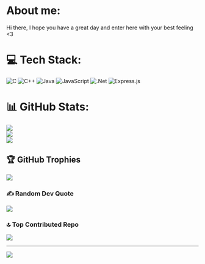 # About me:

Hi there, I hope you have a great day and enter here with your best feeling <3

# 💻 Tech Stack:

![C](https://img.shields.io/badge/c-%2300599C.svg?style=for-the-badge&logo=c&logoColor=white) ![C++](https://img.shields.io/badge/c++-%2300599C.svg?style=for-the-badge&logo=c%2B%2B&logoColor=white) ![Java](https://img.shields.io/badge/java-%23ED8B00.svg?style=for-the-badge&logo=openjdk&logoColor=white) ![JavaScript](https://img.shields.io/badge/javascript-%23323330.svg?style=for-the-badge&logo=javascript&logoColor=%23F7DF1E) ![.Net](https://img.shields.io/badge/.NET-5C2D91?style=for-the-badge&logo=.net&logoColor=white) ![Express.js](https://img.shields.io/badge/express.js-%23404d59.svg?style=for-the-badge&logo=express&logoColor=%2361DAFB)

# 📊 GitHub Stats:

![](https://github-readme-stats.vercel.app/api?username=DTH235646-NguyenVanChiHao&theme=transparent&hide_border=false&include_all_commits=true&count_private=true)<br/>
![](https://nirzak-streak-stats.vercel.app/?user=DTH235646-NguyenVanChiHao&theme=transparent&hide_border=false)<br/>
![](https://github-readme-stats.vercel.app/api/top-langs/?username=DTH235646-NguyenVanChiHao&theme=transparent&hide_border=false&include_all_commits=true&count_private=true&layout=compact)

## 🏆 GitHub Trophies

![](https://github-profile-trophy.vercel.app/?username=DTH235646-NguyenVanChiHao&theme=radical&no-frame=false&no-bg=true&margin-w=4)

### ✍️ Random Dev Quote

![](https://quotes-github-readme.vercel.app/api?type=horizontal&theme=radical)

### 🔝 Top Contributed Repo

![](https://github-contributor-stats.vercel.app/api?username=DTH235646-NguyenVanChiHao&limit=5&theme=dark&combine_all_yearly_contributions=true)

---

[![](https://visitcount.itsvg.in/api?id=DTH235646-NguyenVanChiHao&icon=0&color=0)](https://visitcount.itsvg.in)

<!-- Proudly created with GPRM ( https://gprm.itsvg.in ) -->
